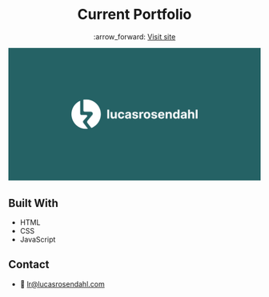 <br />
<p align="center">
  <h1 align="center">Current Portfolio</h1>
  <p align="center">
    :arrow_forward: <a href="https://lucasrosendahl.com" target="_blank"> Visit site</a>
  </p>
</p>

<img src="https://github.com/Luchkiin/portfolio-v3/blob/master/images/og-images/lucasrosendahl_logo.png" alt="Logo" width="Auto" height="Auto">

## Built With
* HTML
* CSS
* JavaScript

## Contact
* :email: <a href="mailto:lr@lucasrosendahl.com">lr@lucasrosendahl.com</a>
